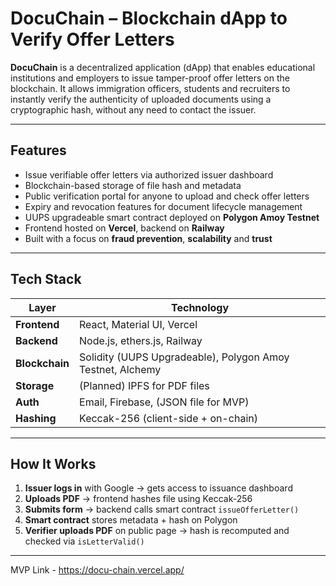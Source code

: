 # DocuChain – Blockchain dApp to Verify Offer Letters

**DocuChain** is a decentralized application (dApp) that enables educational institutions and employers to issue tamper-proof offer letters on the blockchain. It allows immigration officers, students and recruiters to instantly verify the authenticity of uploaded documents using a cryptographic hash, without any need to contact the issuer.

---

## Features

- Issue verifiable offer letters via authorized issuer dashboard
- Blockchain-based storage of file hash and metadata
- Public verification portal for anyone to upload and check offer letters
- Expiry and revocation features for document lifecycle management
- UUPS upgradeable smart contract deployed on **Polygon Amoy Testnet**
- Frontend hosted on **Vercel**, backend on **Railway**
- Built with a focus on **fraud prevention**, **scalability** and **trust**

---

## Tech Stack

| Layer          | Technology |
|----------------|------------|
| **Frontend**   | React, Material UI, Vercel |
| **Backend**    | Node.js, ethers.js, Railway |
| **Blockchain** | Solidity (UUPS Upgradeable), Polygon Amoy Testnet, Alchemy |
| **Storage**    | (Planned) IPFS for PDF files |
| **Auth**       | Email, Firebase, (JSON file for MVP) |
| **Hashing**    | Keccak-256 (client-side + on-chain)

---

## How It Works

1. **Issuer logs in** with Google → gets access to issuance dashboard
2. **Uploads PDF** → frontend hashes file using Keccak-256
3. **Submits form** → backend calls smart contract `issueOfferLetter()`
4. **Smart contract** stores metadata + hash on Polygon
5. **Verifier uploads PDF** on public page → hash is recomputed and checked via `isLetterValid()`

---

MVP Link - https://docu-chain.vercel.app/


